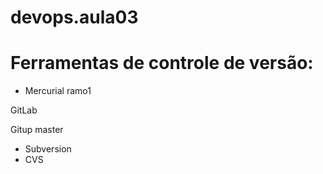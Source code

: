 # devops.aula03
# Ferramentas de controle de versão:
* Mercurial
ramo1

GitLab

Gitup
master
* Subversion
* CVS
